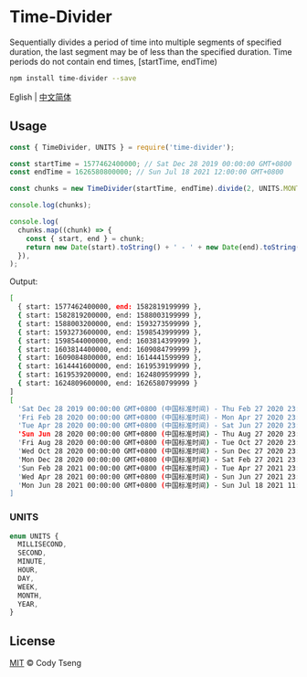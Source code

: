 # Time-Divider

Sequentially divides a period of time into multiple segments of specified duration, the last segment may be of less than the specified duration. Time periods do not contain end times, [startTime, endTime)

```bash
npm install time-divider --save
```

Eglish | [中文简体](./README_zh.md)

## Usage

```js
const { TimeDivider, UNITS } = require('time-divider');

const startTime = 1577462400000; // Sat Dec 28 2019 00:00:00 GMT+0800
const endTime = 1626580800000; // Sun Jul 18 2021 12:00:00 GMT+0800

const chunks = new TimeDivider(startTime, endTime).divide(2, UNITS.MONTH);

console.log(chunks);

console.log(
  chunks.map((chunk) => {
    const { start, end } = chunk;
    return new Date(start).toString() + ' - ' + new Date(end).toString();
  }),
);
```

Output:

```bash
[
  { start: 1577462400000, end: 1582819199999 },
  { start: 1582819200000, end: 1588003199999 },
  { start: 1588003200000, end: 1593273599999 },
  { start: 1593273600000, end: 1598543999999 },
  { start: 1598544000000, end: 1603814399999 },
  { start: 1603814400000, end: 1609084799999 },
  { start: 1609084800000, end: 1614441599999 },
  { start: 1614441600000, end: 1619539199999 },
  { start: 1619539200000, end: 1624809599999 },
  { start: 1624809600000, end: 1626580799999 }
]
[
  'Sat Dec 28 2019 00:00:00 GMT+0800 (中国标准时间) - Thu Feb 27 2020 23:59:59 GMT+0800 (中国标准时间)',
  'Fri Feb 28 2020 00:00:00 GMT+0800 (中国标准时间) - Mon Apr 27 2020 23:59:59 GMT+0800 (中国标准时间)',
  'Tue Apr 28 2020 00:00:00 GMT+0800 (中国标准时间) - Sat Jun 27 2020 23:59:59 GMT+0800 (中国标准时间)',
  'Sun Jun 28 2020 00:00:00 GMT+0800 (中国标准时间) - Thu Aug 27 2020 23:59:59 GMT+0800 (中国标准时间)',
  'Fri Aug 28 2020 00:00:00 GMT+0800 (中国标准时间) - Tue Oct 27 2020 23:59:59 GMT+0800 (中国标准时间)',
  'Wed Oct 28 2020 00:00:00 GMT+0800 (中国标准时间) - Sun Dec 27 2020 23:59:59 GMT+0800 (中国标准时间)',
  'Mon Dec 28 2020 00:00:00 GMT+0800 (中国标准时间) - Sat Feb 27 2021 23:59:59 GMT+0800 (中国标准时间)',
  'Sun Feb 28 2021 00:00:00 GMT+0800 (中国标准时间) - Tue Apr 27 2021 23:59:59 GMT+0800 (中国标准时间)',
  'Wed Apr 28 2021 00:00:00 GMT+0800 (中国标准时间) - Sun Jun 27 2021 23:59:59 GMT+0800 (中国标准时间)',
  'Mon Jun 28 2021 00:00:00 GMT+0800 (中国标准时间) - Sun Jul 18 2021 11:59:59 GMT+0800 (中国标准时间)'
]
```

### UNITS

```ts
enum UNITS {
  MILLISECOND,
  SECOND,
  MINUTE,
  HOUR,
  DAY,
  WEEK,
  MONTH,
  YEAR,
}
```

## License

[MIT](./LICENSE) © Cody Tseng